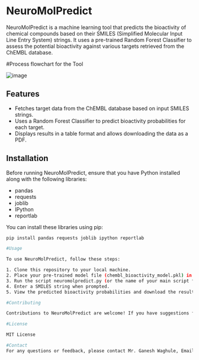 # NeuroMolPredict
NeuroMolPredict is a machine learning tool that predicts the bioactivity of chemical compounds based on their SMILES (Simplified Molecular Input Line Entry System) strings. It uses a pre-trained Random Forest Classifier to assess the potential bioactivity against various targets retrieved from the ChEMBL database.

#Process flowchart for the Tool

![image](https://github.com/ganeshwaghule/NeuroMolPredict/assets/142625938/0526ea62-b615-48e5-9d2c-0abede2c10d5)

## Features

- Fetches target data from the ChEMBL database based on input SMILES strings.
- Uses a Random Forest Classifier to predict bioactivity probabilities for each target.
- Displays results in a table format and allows downloading the data as a PDF.

## Installation

Before running NeuroMolPredict, ensure that you have Python installed along with the following libraries:
- pandas
- requests
- joblib
- IPython
- reportlab

You can install these libraries using pip:

```bash
pip install pandas requests joblib ipython reportlab

#Usage

To use NeuroMolPredict, follow these steps:

1. Clone this repository to your local machine.
2. Place your pre-trained model file (chembl_bioactivity_model.pkl) in the root directory.
3. Run the script neuromolpredict.py (or the name of your main script file).
4. Enter a SMILES string when prompted.
5. View the predicted bioactivity probabilities and download the results if desired.

#Contributing

Contributions to NeuroMolPredict are welcome! If you have suggestions for improvements or bug fixes, feel free to open an issue or a pull request.

#License

MIT License

#Contact
For any questions or feedback, please contact Mr. Ganesh Waghule, Email ID- ganeshwaghule12@gmail.com or Call +91 9960867592

